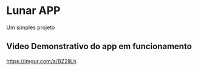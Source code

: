 # Lunar APP

Um simples projeto

## Video Demonstrativo do app em funcionamento

https://imgur.com/a/BZ2liLh


